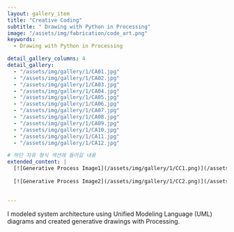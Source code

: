 ```yaml
---
layout: gallery_item 
title: "Creative Coding"
subtitle: " Drawing with Python in Processing"
image: "/assets/img/fabrication/code_art.png"  
keywords:
  - Drawing with Python in Processing

detail_gallery_columns: 4
detail_gallery:
  - "/assets/img/gallery/1/CA01.jpg" 
  - "/assets/img/gallery/1/CA02.jpg" 
  - "/assets/img/gallery/1/CA03.jpg" 
  - "/assets/img/gallery/1/CA04.jpg" 
  - "/assets/img/gallery/1/CA05.jpg" 
  - "/assets/img/gallery/1/CA06.jpg" 
  - "/assets/img/gallery/1/CA07.jpg" 
  - "/assets/img/gallery/1/CA08.jpg" 
  - "/assets/img/gallery/1/CA09.jpg" 
  - "/assets/img/gallery/1/CA10.jpg" 
  - "/assets/img/gallery/1/CA11.jpg" 
  - "/assets/img/gallery/1/CA12.jpg" 

# 하단 자유 형식 섹션에 들어갈 내용
extended_content: |
  [![Generative Process Image1](/assets/img/gallery/1/CC1.png)](/assets/img/gallery/1/CC1.png)
  
  [![Generative Process Image2](/assets/img/gallery/1/CC2.png)](/assets/img/gallery/1/CC2.png)

 
---
```


<!-- --- 아래의 본문 내용은 이제 왼쪽 컬럼의 메인 텍스트로 들어갑니다 --- -->
I modeled system architecture using Unified Modeling Language (UML) diagrams and created generative drawings with Processing.